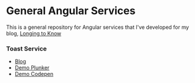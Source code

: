 # General Angular Services

This is a general repository for Angular services that I've developed for my blog, [Longing to Know](https://long2know.com)

### Toast Service
  - [Blog](https://long2know.com/2015/08/angular-toast-notification-service/)
  - [Demo Plunker](http://plnkr.co/edit/xrCCes?p=preview)
  - [Demo Codepen](http://codepen.io/long2know/pen/ZGgJwv)
